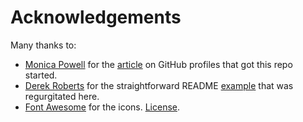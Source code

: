 # Acknowledgements

Many thanks to:

- [Monica Powell](https://aboutmonica.com) for the [article](https://aboutmonica.com/blog/how-to-create-a-github-profile-readme) on GitHub profiles that got this repo started.
- [Derek Roberts](https://github.com/DerekRoberts) for the straightforward README [example](https://github.com/terrytangyuan/terrytangyuan) that was regurgitated here.
- [Font Awesome](https://fontawesome.com) for the icons.  [License](https://fontawesome.com/license).
